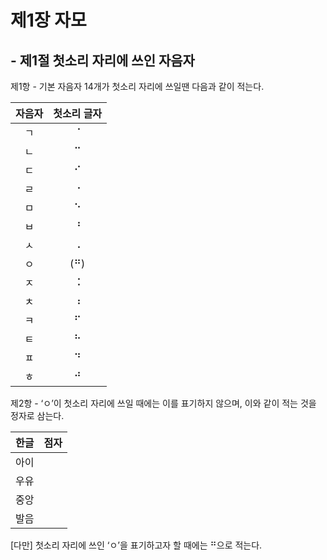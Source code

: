 # 제1장 자모

## - 제1절 첫소리 자리에 쓰인 자음자
제1항 - 
기본 자음자 14개가 첫소리 자리에 쓰일땐 다음과 같이 적는다.

자음자|첫소리 글자
:---:|:---:
ㄱ|⠈
ㄴ|⠉
ㄷ|⠊
ㄹ|⠐
ㅁ|⠑
ㅂ|⠘
ㅅ|⠠
ㅇ|(⠛)
ㅈ|⠨
ㅊ|⠰
ㅋ|⠋
ㅌ|⠓
ㅍ|⠙
ㅎ|⠚


제2항 -
‘ㅇ’이 첫소리 자리에 쓰일 때에는 이를 표기하지 않으며, 이와 같이 적는 것을 정자로 삼는다. 

한글|점자
:---:|:---:
아이|
우유|
중앙|
발음| 

[다만] 첫소리 자리에 쓰인 ‘ㅇ’을 표기하고자 할 때에는 ⠛으로 적는다.

